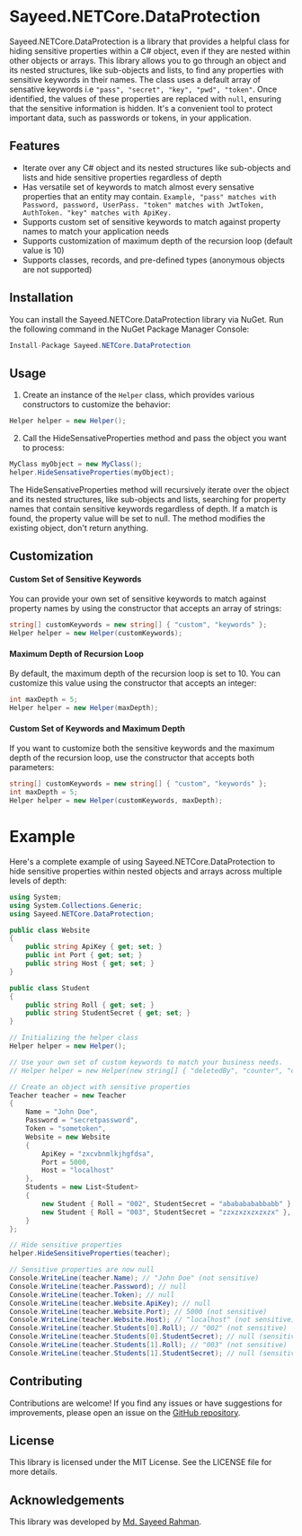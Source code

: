 # Sayeed.NETCore.DataProtection

Sayeed.NETCore.DataProtection is a library that provides a helpful class for hiding sensitive properties within a C# object, even if they are nested within other objects or arrays. This library allows you to go through an object and its nested structures, like sub-objects and lists, to find any properties with sensitive keywords in their names. The class uses a default array of sensative keywords i.e ```"pass", "secret", "key", "pwd", "token"```. Once identified, the values of these properties are replaced with ```null```, ensuring that the sensitive information is hidden. It's a convenient tool to protect important data, such as passwords or tokens, in your application.

## Features

- Iterate over any C# object and its nested structures like sub-objects and lists and hide sensitive properties regardless of depth 
- Has versatile set of keywords to match almost every sensative properties that an entity may contain. ```Example, "pass" matches with Password, password, UserPass. "token" matches with JwtToken, AuthToken. "key" matches with ApiKey.```
- Supports custom set of sensitive keywords to match against property names to match your application needs
- Supports customization of maximum depth of the recursion loop (default value is 10)
- Supports classes, records, and pre-defined types (anonymous objects are not supported)

## Installation

You can install the Sayeed.NETCore.DataProtection library via NuGet. Run the following command in the NuGet Package Manager Console:

```csharp
Install-Package Sayeed.NETCore.DataProtection
```

## Usage

1. Create an instance of the `Helper` class, which provides various constructors to customize the behavior:
```csharp
Helper helper = new Helper();
```
2. Call the HideSensativeProperties method and pass the object you want to process:
```csharp
MyClass myObject = new MyClass();
helper.HideSensativeProperties(myObject);
```
The HideSensativeProperties method will recursively iterate over the object and its nested structures, like sub-objects and lists, searching for property names that contain sensitive keywords regardless of depth. If a match is found, the property value will be set to null. The method modifies the existing object, don't return anything.

## Customization

#### Custom Set of Sensitive Keywords
You can provide your own set of sensitive keywords to match against property names by using the constructor that accepts an array of strings:

```csharp
string[] customKeywords = new string[] { "custom", "keywords" };
Helper helper = new Helper(customKeywords);
```

#### Maximum Depth of Recursion Loop
By default, the maximum depth of the recursion loop is set to 10. You can customize this value using the constructor that accepts an integer:

```csharp
int maxDepth = 5;
Helper helper = new Helper(maxDepth);
```

#### Custom Set of Keywords and Maximum Depth
If you want to customize both the sensitive keywords and the maximum depth of the recursion loop, use the constructor that accepts both parameters:

```csharp
string[] customKeywords = new string[] { "custom", "keywords" };
int maxDepth = 5;
Helper helper = new Helper(customKeywords, maxDepth);
```

# Example

Here's a complete example of using Sayeed.NETCore.DataProtection to hide sensitive properties within nested objects and arrays across multiple levels of depth:

```csharp
using System;
using System.Collections.Generic;
using Sayeed.NETCore.DataProtection;

public class Website
{
    public string ApiKey { get; set; }
    public int Port { get; set; }
    public string Host { get; set; }
}

public class Student
{
    public string Roll { get; set; }
    public string StudentSecret { get; set; }
}

// Initializing the helper class
Helper helper = new Helper();

// Use your own set of custom keywords to match your business needs.
// Helper helper = new Helper(new string[] { "deletedBy", "counter", "count", "deletedAt" });

// Create an object with sensitive properties
Teacher teacher = new Teacher
{
    Name = "John Doe",
    Password = "secretpassword",
    Token = "sometoken",
    Website = new Website
    {
        ApiKey = "zxcvbnmlkjhgfdsa",
        Port = 5000,
        Host = "localhost"
    },
    Students = new List<Student>
    {
        new Student { Roll = "002", StudentSecret = "abababababbabb" },
        new Student { Roll = "003", StudentSecret = "zzxzxzxzxzxzx" },
    }
};

// Hide sensitive properties
helper.HideSensitiveProperties(teacher);

// Sensitive properties are now null
Console.WriteLine(teacher.Name); // "John Doe" (not sensitive)
Console.WriteLine(teacher.Password); // null
Console.WriteLine(teacher.Token); // null
Console.WriteLine(teacher.Website.ApiKey); // null
Console.WriteLine(teacher.Website.Port); // 5000 (not sensitive)
Console.WriteLine(teacher.Website.Host); // "localhost" (not sensitive)
Console.WriteLine(teacher.Students[0].Roll); // "002" (not sensitive)
Console.WriteLine(teacher.Students[0].StudentSecret); // null (sensitive)
Console.WriteLine(teacher.Students[1].Roll); // "003" (not sensitive)
Console.WriteLine(teacher.Students[1].StudentSecret); // null (sensitive)
```

## Contributing
Contributions are welcome! If you find any issues or have suggestions for improvements, please open an issue on the [GitHub repository](https://github.com/sayeed1999/Sayeed.NETCore.DataProtection).

## License
This library is licensed under the MIT License. See the LICENSE file for more details.

## Acknowledgements
This library was developed by [Md. Sayeed Rahman](https://www.linkedin.com/in/mdsayeedrahman1999/).
